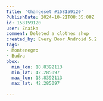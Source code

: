 ```yaml
---
Title: 'Changeset #158159120'
PublishDate: 2024-10-21T08:35:08Z
id: 158159120
user: Znaika
comment: Deleted a clothes shop
created_by: Every Door Android 5.2
tags:
- Montenegro
- Budva
bbox:
  min_lon: 18.8392113
  min_lat: 42.285097
  max_lon: 18.8392113
  max_lat: 42.285097

---
```

